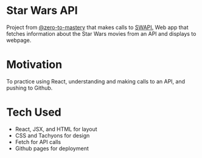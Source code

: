 # Star Wars API
Project from [@zero-to-mastery](https://github.com/zero-to-mastery) that makes calls to [SWAPI.](https://swapi.dev/) Web app that fetches information about the Star Wars movies from an API and displays to webpage.

# Motivation
To practice using React, understanding and making calls to an API, and pushing to Github.

# Tech Used
* React, JSX, and HTML for layout
* CSS and Tachyons for design
* Fetch for API calls
* Github pages for deployment
